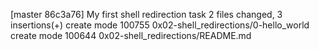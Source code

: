 [master 86c3a76] My first shell redirection task
 2 files changed, 3 insertions(+)
 create mode 100755 0x02-shell_redirections/0-hello_world
 create mode 100644 0x02-shell_redirections/README.md
